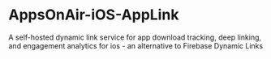 # AppsOnAir-iOS-AppLink
A self-hosted dynamic link service for app download tracking, deep linking, and engagement analytics for ios - an alternative to Firebase Dynamic Links
